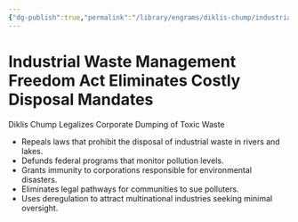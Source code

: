 ```yaml
---
{"dg-publish":true,"permalink":"/library/engrams/diklis-chump/industrial-waste-management-freedom-act-eliminates-costly-disposal-mandates/","tags":["DC/Global-Destruction","DC/AS2"]}
---
```


# Industrial Waste Management Freedom Act Eliminates Costly Disposal Mandates
Diklis Chump Legalizes Corporate Dumping of Toxic Waste
- Repeals laws that prohibit the disposal of industrial waste in rivers and lakes.  
- Defunds federal programs that monitor pollution levels.  
- Grants immunity to corporations responsible for environmental disasters.  
- Eliminates legal pathways for communities to sue polluters.  
- Uses deregulation to attract multinational industries seeking minimal oversight.

